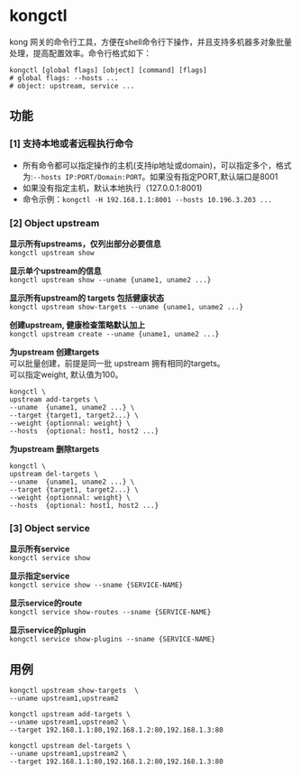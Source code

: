 # kongctl
kong 网关的命令行工具，方便在shell命令行下操作，并且支持多机器多对象批量处理，提高配置效率。命令行格式如下：
```
kongctl [global flags] [object] [command] [flags]
# global flags: --hosts ...
# object: upstream, service ...
```
## 功能
 
### [1] 支持本地或者远程执行命令
- 所有命令都可以指定操作的主机(支持ip地址或domain)，可以指定多个，格式为:`--hosts IP:PORT/Domain:PORT`。如果没有指定PORT,默认端口是8001  
- 如果没有指定主机，默认本地执行（127.0.0.1:8001)  
- 命令示例：`kongctl -H 192.168.1.1:8001 --hosts 10.196.3.203 ...`
 
### [2] Object upstream
**显示所有upstreams，仅列出部分必要信息**  
`kongctl upstream show`
 
**显示单个upstream的信息**  
`kongctl upstream show --uname {uname1, uname2 ...}`
 
**显示所有upstream的 targets 包括健康状态**  
`kongctl upstream show-targets --uname {uname1, uname2 ...}`
 
**创建upstream, 健康检查策略默认加上**  
`kongctl upstream create --uname {uname1, uname2 ...}`

**为upstream 创建targets**  
可以批量创建，前提是同一批 upstream 拥有相同的targets。  
可以指定weight, 默认值为100。  
```
kongctl \
upstream add-targets \
--uname  {uname1, uname2 ...} \
--target {target1, target2...} \
--weight {optionnal: weight} \
--hosts  {optional: host1, host2 ...}
```
**为upstream 删除targets**  

```
kongctl \
upstream del-targets \
--uname  {uname1, uname2 ...} \
--target {target1, target2...} \
--weight {optionnal: weight} \
--hosts  {optional: host1, host2 ...}
```
### [3] Object service
 
**显示所有service**  
`kongctl service show` 
 
**显示指定service**  
`kongctl service show --sname {SERVICE-NAME}` 
 
**显示service的route**  
`kongctl service show-routes --sname {SERVICE-NAME}` 
 
**显示service的plugin**  
`kongctl service show-plugins --sname {SERVICE-NAME}` 

## 用例
```
kongctl upstream show-targets  \
--uname upstream1,upstream2

kongctl upstream add-targets \
--uname upstream1,upstream2 \
--target 192.168.1.1:80,192.168.1.2:80,192.168.1.3:80

kongctl upstream del-targets \
--uname upstream1,upstream2 \
--target 192.168.1.1:80,192.168.1.2:80,192.168.1.3:80
```